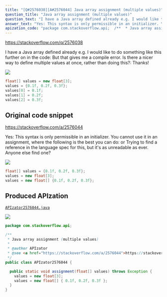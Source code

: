 ```yaml
---
title: "[Q#2576038][A#2576044] Java array assignment (multiple values)"
question_title: "Java array assignment (multiple values)"
question_text: "I have a Java array defined already e.g. I would like to do something like this further on in the code: But that gives me a compile error. Is there a nicer way to define multiple values at once, rather than doing this?: Thanks!"
answer_text: "Yes: This syntax is only permissible in an initializer. You cannot use it in an assignment, where the following is the best you can do: or Trying to find a reference in the language spec for this, but it's as unreadable as ever. Anyone else find one?"
apization_code: "package com.stackoverflow.api;  /**  * Java array assignment (multiple values)  *  * @author APIzator  * @see <a href=\"https://stackoverflow.com/a/2576044\">https://stackoverflow.com/a/2576044</a>  */ public class APIzator2576044 {    public static void assignment(float[] values) throws Exception {     values = new float[3];     values = new float[] { 0.1f, 0.2f, 0.3f };   } }"
---
```


https://stackoverflow.com/q/2576038

I have a Java array defined already e.g.
I would like to do something like this further on in the code:
But that gives me a compile error. Is there a nicer way to define multiple values at once, rather than doing this?:
Thanks!


<div class="code-logo"><img src="/stackoverflow.png" /></div>

```java
float[] values = new float[3];
values = {0.1f, 0.2f, 0.3f};
values[0] = 0.1f;
values[1] = 0.2f;
values[2] = 0.3f;
```


## Original code snippet

https://stackoverflow.com/a/2576044

Yes:
This syntax is only permissible in an initializer. You cannot use it in an assignment, where the following is the best you can do:
or
Trying to find a reference in the language spec for this, but it&#x27;s as unreadable as ever. Anyone else find one?

<div class="code-logo"><img src="/stackoverflow.png" /></div>

```java
float[] values = {0.1f, 0.2f, 0.3f};
values = new float[3];
values = new float[] {0.1f, 0.2f, 0.3f};
```

## Produced APIzation

[`APIzator2576044.java`](https://github.com/blind-papers/apization-temp-data/raw/main/search/APIzator2576044.java)

<div class="code-logo"><img src="/apizator.png" /></div>

```java
package com.stackoverflow.api;

/**
 * Java array assignment (multiple values)
 *
 * @author APIzator
 * @see <a href="https://stackoverflow.com/a/2576044">https://stackoverflow.com/a/2576044</a>
 */
public class APIzator2576044 {

  public static void assignment(float[] values) throws Exception {
    values = new float[3];
    values = new float[] { 0.1f, 0.2f, 0.3f };
  }
}

```